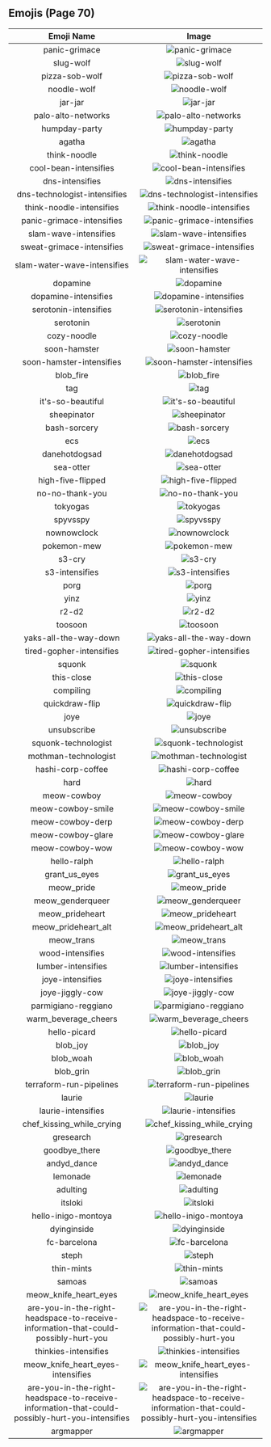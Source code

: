 
  ## Emojis (Page 70)
  |Emoji Name|Image|
  | :-: | :-: |
  |panic-grimace| ![panic-grimace](/output/panic-grimace.png)|
  |slug-wolf| ![slug-wolf](/output/slug-wolf.png)|
  |pizza-sob-wolf| ![pizza-sob-wolf](/output/pizza-sob-wolf.png)|
  |noodle-wolf| ![noodle-wolf](/output/noodle-wolf.png)|
  |jar-jar| ![jar-jar](/output/jar-jar.png)|
  |palo-alto-networks| ![palo-alto-networks](/output/palo-alto-networks.png)|
  |humpday-party| ![humpday-party](/output/humpday-party.gif)|
  |agatha| ![agatha](/output/agatha.png)|
  |think-noodle| ![think-noodle](/output/think-noodle.png)|
  |cool-bean-intensifies| ![cool-bean-intensifies](/output/cool-bean-intensifies.gif)|
  |dns-intensifies| ![dns-intensifies](/output/dns-intensifies.gif)|
  |dns-technologist-intensifies| ![dns-technologist-intensifies](/output/dns-technologist-intensifies.gif)|
  |think-noodle-intensifies| ![think-noodle-intensifies](/output/think-noodle-intensifies.gif)|
  |panic-grimace-intensifies| ![panic-grimace-intensifies](/output/panic-grimace-intensifies.gif)|
  |slam-wave-intensifies| ![slam-wave-intensifies](/output/slam-wave-intensifies.gif)|
  |sweat-grimace-intensifies| ![sweat-grimace-intensifies](/output/sweat-grimace-intensifies.gif)|
  |slam-water-wave-intensifies| ![slam-water-wave-intensifies](/output/slam-water-wave-intensifies.gif)|
  |dopamine| ![dopamine](/output/dopamine.png)|
  |dopamine-intensifies| ![dopamine-intensifies](/output/dopamine-intensifies.gif)|
  |serotonin-intensifies| ![serotonin-intensifies](/output/serotonin-intensifies.gif)|
  |serotonin| ![serotonin](/output/serotonin.png)|
  |cozy-noodle| ![cozy-noodle](/output/cozy-noodle.png)|
  |soon-hamster| ![soon-hamster](/output/soon-hamster.png)|
  |soon-hamster-intensifies| ![soon-hamster-intensifies](/output/soon-hamster-intensifies.gif)|
  |blob_fire| ![blob_fire](/output/blob_fire.gif)|
  |tag| ![tag](/output/tag)|
  |it's-so-beautiful| ![it's-so-beautiful](/output/it's-so-beautiful.jpg)|
  |sheepinator| ![sheepinator](/output/sheepinator.png)|
  |bash-sorcery| ![bash-sorcery](/output/bash-sorcery)|
  |ecs| ![ecs](/output/ecs.png)|
  |danehotdogsad| ![danehotdogsad](/output/danehotdogsad.png)|
  |sea-otter| ![sea-otter](/output/sea-otter.png)|
  |high-five-flipped| ![high-five-flipped](/output/high-five-flipped.gif)|
  |no-no-thank-you| ![no-no-thank-you](/output/no-no-thank-you.png)|
  |tokyogas| ![tokyogas](/output/tokyogas.png)|
  |spyvsspy| ![spyvsspy](/output/spyvsspy.png)|
  |nownowclock| ![nownowclock](/output/nownowclock.png)|
  |pokemon-mew| ![pokemon-mew](/output/pokemon-mew.png)|
  |s3-cry| ![s3-cry](/output/s3-cry.gif)|
  |s3-intensifies| ![s3-intensifies](/output/s3-intensifies.gif)|
  |porg| ![porg](/output/porg.png)|
  |yinz| ![yinz](/output/yinz.png)|
  |r2-d2| ![r2-d2](/output/r2-d2.png)|
  |toosoon| ![toosoon](/output/toosoon.gif)|
  |yaks-all-the-way-down| ![yaks-all-the-way-down](/output/yaks-all-the-way-down.gif)|
  |tired-gopher-intensifies| ![tired-gopher-intensifies](/output/tired-gopher-intensifies.gif)|
  |squonk| ![squonk](/output/squonk.png)|
  |this-close| ![this-close](/output/this-close.png)|
  |compiling| ![compiling](/output/compiling.png)|
  |quickdraw-flip| ![quickdraw-flip](/output/quickdraw-flip.png)|
  |joye| ![joye](/output/joye.png)|
  |unsubscribe| ![unsubscribe](/output/unsubscribe.png)|
  |squonk-technologist| ![squonk-technologist](/output/squonk-technologist.png)|
  |mothman-technologist| ![mothman-technologist](/output/mothman-technologist.png)|
  |hashi-corp-coffee| ![hashi-corp-coffee](/output/hashi-corp-coffee.png)|
  |hard| ![hard](/output/hard.png)|
  |meow-cowboy| ![meow-cowboy](/output/meow-cowboy.png)|
  |meow-cowboy-smile| ![meow-cowboy-smile](/output/meow-cowboy-smile.png)|
  |meow-cowboy-derp| ![meow-cowboy-derp](/output/meow-cowboy-derp.png)|
  |meow-cowboy-glare| ![meow-cowboy-glare](/output/meow-cowboy-glare.png)|
  |meow-cowboy-wow| ![meow-cowboy-wow](/output/meow-cowboy-wow.png)|
  |hello-ralph| ![hello-ralph](/output/hello-ralph.gif)|
  |grant_us_eyes| ![grant_us_eyes](/output/grant_us_eyes.png)|
  |meow_pride| ![meow_pride](/output/meow_pride.png)|
  |meow_genderqueer| ![meow_genderqueer](/output/meow_genderqueer.png)|
  |meow_prideheart| ![meow_prideheart](/output/meow_prideheart.gif)|
  |meow_prideheart_alt| ![meow_prideheart_alt](/output/meow_prideheart_alt.png)|
  |meow_trans| ![meow_trans](/output/meow_trans.png)|
  |wood-intensifies| ![wood-intensifies](/output/wood-intensifies.gif)|
  |lumber-intensifies| ![lumber-intensifies](/output/lumber-intensifies)|
  |joye-intensifies| ![joye-intensifies](/output/joye-intensifies.gif)|
  |joye-jiggly-cow| ![joye-jiggly-cow](/output/joye-jiggly-cow.gif)|
  |parmigiano-reggiano| ![parmigiano-reggiano](/output/parmigiano-reggiano.jpg)|
  |warm_beverage_cheers| ![warm_beverage_cheers](/output/warm_beverage_cheers.png)|
  |hello-picard| ![hello-picard](/output/hello-picard.gif)|
  |blob_joy| ![blob_joy](/output/blob_joy.png)|
  |blob_woah| ![blob_woah](/output/blob_woah.png)|
  |blob_grin| ![blob_grin](/output/blob_grin.png)|
  |terraform-run-pipelines| ![terraform-run-pipelines](/output/terraform-run-pipelines.gif)|
  |laurie| ![laurie](/output/laurie.png)|
  |laurie-intensifies| ![laurie-intensifies](/output/laurie-intensifies.gif)|
  |chef_kissing_while_crying| ![chef_kissing_while_crying](/output/chef_kissing_while_crying.png)|
  |gresearch| ![gresearch](/output/gresearch.png)|
  |goodbye_there| ![goodbye_there](/output/goodbye_there.gif)|
  |andyd_dance| ![andyd_dance](/output/andyd_dance.gif)|
  |lemonade| ![lemonade](/output/lemonade.png)|
  |adulting| ![adulting](/output/adulting.png)|
  |itsloki| ![itsloki](/output/itsloki.png)|
  |hello-inigo-montoya| ![hello-inigo-montoya](/output/hello-inigo-montoya.gif)|
  |dyinginside| ![dyinginside](/output/dyinginside.png)|
  |fc-barcelona| ![fc-barcelona](/output/fc-barcelona.png)|
  |steph| ![steph](/output/steph.jpg)|
  |thin-mints| ![thin-mints](/output/thin-mints.png)|
  |samoas| ![samoas](/output/samoas.png)|
  |meow_knife_heart_eyes| ![meow_knife_heart_eyes](/output/meow_knife_heart_eyes.png)|
  |are-you-in-the-right-headspace-to-receive-information-that-could-possibly-hurt-you| ![are-you-in-the-right-headspace-to-receive-information-that-could-possibly-hurt-you](/output/are-you-in-the-right-headspace-to-receive-information-that-could-possibly-hurt-you)|
  |thinkies-intensifies| ![thinkies-intensifies](/output/thinkies-intensifies.gif)|
  |meow_knife_heart_eyes-intensifies| ![meow_knife_heart_eyes-intensifies](/output/meow_knife_heart_eyes-intensifies.gif)|
  |are-you-in-the-right-headspace-to-receive-information-that-could-possibly-hurt-you-intensifies| ![are-you-in-the-right-headspace-to-receive-information-that-could-possibly-hurt-you-intensifies](/output/are-you-in-the-right-headspace-to-receive-information-that-could-possibly-hurt-you-intensifies.gif)|
  |argmapper| ![argmapper](/output/argmapper.png)|
  